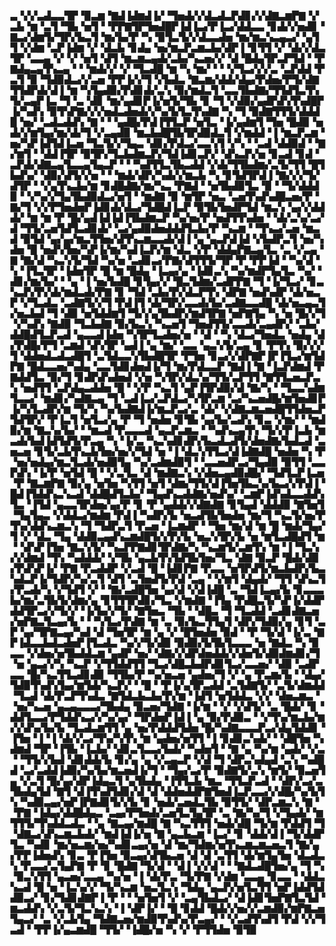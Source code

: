 ▃▝▞▞▃▟▃▃▜▛▝▉▃▆▝▇▟▐▟▆▟▐▞▝▜▅▟▞▞▟▃▟▃▛▟▊▞▞▟▇▃▆▛▇▝▞▃▙▝▆▝▃▜▝▜▙▝▅▜▝▝▛▛▇▜▛▜▅▟█▛▐▟▐▃▞▛▐▃▞▟▟▃▃▝▊▟▞▞▅▟▊▝▇▃▞▟▆▜▞▜▛▞▙▃▜▝▆▞▙▞▛▝▚▝▉▜▃▜▞▞▟▃▃▟▅▝▆▞▆▃▚▃▄▃▞▝▄▜▜▝▞▟▆▝▃▛▐▟▆▝▞▝▟▃▙▝▊▟▄▝▅▞▆▃▛▃▆▃▙▞▟▛▐▝▊▜▜▝▞▝▟▞▞▟▃▜▛▝▃▃▄▝▞▝▞▝▅▜▝▟▜▝▆▃▆▃▄▟▞▃▙▞▚▃▅▞▞▝▟▝█▟▄▜▛▃▛▜▟▝▝▛▇▟▄▃▄▜▚▃▄▝▝▝▆▟▞▞▝▞▝▜▃▟█▝▆▝▚▝▆▞▝▝▝▞▜▃▞▞▞▃▝▃▛▟▟▝▛▃▜▝▉▝▜▟▉▟▃▞▞▃▅▝▛▛▐▞▞▜▝▞▙▟▃▝▇▃▆▞▟▟▞▟▄▞▛▟▅▞▛▜▞▟▇▜▜▟▛▟▞▟▐▝▆▝▚▜▄▟▉▞▛▟▊▟▞▃▚▝▉▞▆▟▃▜▝▃▃▜▙▟▇▞▜▜▟▜▃▜▚▜▞▃▄▛▐▃▝▜▝▃▝▟▊▝▆▞▄▟▊▛▐▞▅▜▞▜▙▝▊▝▜▝▞▟▉▞▄▟▛▟▚▜▚▟█▛▐▞▚▟▚▝▉▜▚▛▇▞▞▞▅▟▃▟▅▟▞▞▚▞▙▜▃▜▚▟▇▝▚▝▜▝▉▟▇▜▜▜▞▟▟▟█▝▅▞▝▃▟▃▟▟▚▝▇▝▝▝▄▟█▞▛▟▐▜▜▃▛▝▅▜▃▝▐▞▄▟▆▜▝▜▅▝█▟▉▝▅▟▞▞▆▜▄▞▆▞▟▞▜▝▞▃▄▟▉▝▆▃▙▟█▜▙▜▛▟▉▟▃▜▝▞▆▟▟▝▐▝▆▃▛▃▆▝▅▞▚▛▐▟▜▟▐▃▅▝▜▃▜▞▞▜▄▃▝▟▊▞▛▟▃▞▃▃▚▜▝▞▚▝▝▃▟▝▟▟▉▟▝▝▇▞▆▜▝▝▟▟▐▜▛▝▉▜▛▞▜▃▙▟▆▃▛▞▜▟▐▟▊▃▛▞▝▟▚▃▛▞▅▝▊▃▟▝▊▟▝▃▛▟▞▟▇▃▄▜▃▃▄▜▄▃▛▝▝▝▚▟▜▜▃▜▙▃▟▟▝▞▟▞▜▜▙▟▆▞▃▜▞▜▜▝█▜▙▟▚▞▝▟▉▞▟▜▞▞▅▝▝▝▆▟▞▟▛▞▚▟▞▞▆▃▙▝▚▝▊▜▟▜▛▟▐▝▇▞▞▞▜▞▟▜▛▝▝▞▄▜▚▃▙▞▆▝▊▟█▟▇▞▆▞▚▃▝▛▇▟▝▝▅▜▙▟▉▜▃▝▉▝▝▜▞▟▟▟▉▝▝▞▚▞▞▜▄▜▙▟▉▟▃▞▅▜▝▝▆▟▇▝▉▝▆▜▛▝▅▃▝▃▅▜▚▟▚▟█▃▅▞▛▝▇▞▜▝▞▞▛▜▅▟▅▛▐▟▊▟▞▟▃▞▜▟█▟▐▃▛▝▉▜▙▜▅▟▛▜▟▝▆▃▚▝▄▞▞▟▟▟▞▝▆▝▆▝▛▝█▞▄▟▐▟▐▟▐▜▙▟▆▃▛▝▚▞▅▞▛▝▅▟▜▜▚▟▅▝▝▟▞▃▚▞▃▞▟▝▜▜▞▃▅▜▟▜▃▟▊▟▞▝▃▞▄▟▉▟▅▟▟▟▜▃▙▞▛▝▚▃▆▝▝▜▚▃▞▃▅▝▆▃▟▝▉▜▟▝▄▞▄▞▆▃▜▜▅▞▟▜▚▃▆▃▃▟▞▟▐▝▄▝▄▃▛▟▐▟▝▞▙▟▛▃▜▝▅▞▚▟▅▝█▝▅▟▚▜▅▞▚▛▐▞▆▞▚▟▐▃▛▞▆▝▟▃▝▞▛▝▟▟▄▛▇▃▄▜▃▝▃▝▞▃▄▝▇▝▇▞▟▝▚▃▚▜▞▜▟▝▚▞▅▝▃▟▊▃▞▛▇▞▟▜▜▜▞▜▛▝▛▝▛▛▐▟▝▝▚▞▟▝▚▝▐▜▃▜▛▝▐▟▅▜▛▝█▝▆▝█▟▄▝▐▃▄▞▄▝▐▟▊▃▚▝▚▞▆▟▛▜▄▜▃▝▚▞▝▟▊▞▆▞▙▞▝▝▄▝▐▝▅▞▙▟█▝▊▜▄▞▞▝█▃▜▟▆▞▃▟▛▛▇▝▜▝▐▞▜▃▞▝▊▃▚▃▛▞▛▞▟▞▆▟▃▟▞▛▇▝▊▝▜▟▝▃▙▞▛▞▟▃▛▜▚▝▟▛▇▝▅▟▚▟▛▝▟▞▅▃▛▝▞▜▃▟▃▝▃▟▇▜▞▞▜▝▛▟▐▜▝▟▞▜▛▞▃▃▟▞▙▞▃▟▇▃▃▟█▝▟▞▅▃▄▃▜▞▅▃▙▟▝▜▝▟▉▝▅▜▟▟▆▜▝▜▞▞▄▜▙▟▛▞▆▟▜▛▇▝▅▛▇▜▄▝▚▝▅▝█▞▞▜▝▞▚▟▚▝▇▟▉▝▜▃▙▟▇▝▉▞▙▃▚▝▚▃▅▜▝▜▅▟▜▜▞▃▃▟▞▃▄▟▛▞▝▃▙▞▟▟█▟▜▃▛▃▟▝▄▃▃▟▐▟▅▝▚▜▛▜▃▟▅▞▅▝▝▟▝▝▚▝▟▃▞▜▅▟▃▝▅▟▄▝▟▞▛▟█▞▛▜▝▃▆▟▝▟▚▜▛▝▄▟▐▝▄▝▆▞▝▃▃▝▄▃▚▜▞▃▄▝▊▝▛▜▚▝▉▞▞▞▜▝▟▟▅▟▃▟▃▟█▜▝▃▜▟▃▃▚▜▙▟█▜▛▝▛▜▅▝▊▃▞▞▟▛▇▛▐▛▐▜▃▞▆▜▟▛▇▝█▟▃▃▅▞▚▟▄▝▃▃▜▟▊▟▅▟▐▞▜▝▆▞▛▟▃▃▛▝▇▟▐▝▇▝▐▃▛▟▆▟▝▛▇▟▟▜▃▝▉▞▜▝▊▟▛▟▚▟▅▟▝▞▅▝▚▜▛▞▟▃▚▞▜▜▞▃▛▜▜▝▇▜▜▃▅▃▛▃▚▝▅▟▜▜▝▃▛▟▄▃▟▟▅▝█▝▝▞▛▝▚▃▜▝▄▛▐▜▛▟▉▞▟▝▇▞▚▝▝▜▃▃▚▟▆▜▃▃▞▝▆▟▊▞▚▟▇▃▄▝▜▝▃▟▐▃▞▃▛▟▃▞▚▜▛▃▆▝▃▞▚▃▅▟█▞▆▜▅▟▊▛▐▞▚▜▃▟▛▞▆▝▜▞▚▝▚▞▙▟▇▟▐▞▆▃▛▃▞▃▝▟▞▝▞▟▇▃▆▃▅▟█▜▜▟▅▃▛▜▟▜▛▞▝▛▐▃▜▝▅▜▃▞▄▝▛▝▜▝▅▟▅▝▊▜▙▝▄▞▙▞▃▟▚▝▊▃▝▞▆▞▝▝▆▟▉▞▆▝▇▃▚▞▙▞▝▝▆▃▟▝▛▃▃▃▟▝▄▃▛▃▆▃▝▝▚▟▚▃▄▜▚▝▜▞▞▛▐▃▙▝▆▃▟▞▙▟▐▟▜▟▜▞▛▃▄▝▚▝▐▞▃▝▚▃▚▟▊▟▛▞▙▃▟▃▟▜▞▟▅▟▇▞▙▟▃▟▝▃▅▃▅▝▊▜▞▃▙▜▚▃▙▜▅▞▅▞▞▜▟▝▅▝▐▝▟▃▚▜▜▃▞▟▐▟▇▟█▝▅▟▅▝▚▝▛▝▅▞▅▟▄▞▆▃▜▃▟▞▅▟▉▜▄▝▚▞▃▟▆▟▉▜▝▝▃▃▅▟▛▃▞▜▄▟▉▝▉▜▜▝▃▃▛▟▚▝▐▞▛▝▅▜▟▝█▝▝▞▃▜▃▝▟▝▆▟▇▃▚▝▞▟▅▃▄▟▉▟█▞▝▜▟▜▃▛▐▃▅▝▛▝▇▃▆▛▇▝▉▞▄▝▅▜▅▝▚▜▜▝▅▜▝▟▆▞▜▜▞▟▐▜▅▜▙▃▚▞▙▃▞▞▛▟▐▝█▟▐▜▟▟▚▃▚▃▟▝▟▟█▟▜▃▙▞▝▜▄▟▚▃▟▟▇▞▅▟▚▞▝▃▆▛▐▟▚▟▃▃▟▟▚▜▃▝▐▜▟▝▄▃▃▜▛▟▅▞▄▞▛▝▊▝▛▝▄▟▟▞▞▟▇▟▇▝▊▜▄▟▝▟▟▟▉▝▇▜▅▜▝▜▄▜▄▃▝▞▟▟▃▞▆▟▆▝▛▟▐▝▚▟▛▞▙▝▅▃▟▜▙▜▅▟▅▝▆▞▜▝▚▃▜▞▅▞▛▜▚▞▟▟▚▃▆▃▚▝▜▝▜▟▛▃▜▝▛▃▅▝▐▃▆▟▛▝▝▜▅▝▆▞▟▝▆▝█▝▆▟▞▜▄▞▜▝▞▝▟▃▝▜▄▝▟▟▉▃▄▟▚▃▆▟█▜▞▞▛▞▙▝▅▃▚▜▛▞▙▝▅▝▆▜▃▟█▟▜▝▆▝▝▟▚▛▐▜▅▝▇▃▚▜▞▝▚▃▛▛▇▟▊▜▛▟▇▞▚▝▚▃▆▜▞▃▆▜▚▝▆▝▐▝▜▃▚▞▞▟▆▟▝▜▚▝▚▟▟▟▞▝▞▜▙▝▄▃▙▜▚▜▟▜▙▜▅▞▜▃▝▟▇▝▉▃▛▝█▟▞▟▉▞▛▟▚▛▐▞▝▛▇▝▛▃▟▟▛▝▞▃▟▝█▝▐▟▊▛▇▝▛▃▃▝▅▜▛▟▜▞▆▃▙▟▛▞▙▃▚▟▃▛▐▞▜▟▛▞▚▞▃▜▝▟▜▝▃▜▅▟▜▞▛▟▝▃▄▝▝▞▆▜▝▟▄▟▞▝▜▜▝▟▚▃▜▞▛▃▟▞▚▝▞▜▟▜▝▞▝▝▇▞▃▟█▜▅▝▄▞▟▝▞▟▐▟█▝▃▝▜▟▐▃▄▞▙▝▊▃▃▃▙▞▆▞▃▜▙▜▞▟▆▞▄▝▊▜▜▜▛▟▊▞▜▃▝▞▆▟▇▝▐▜▄▝▛▟█▃▜▞▚▛▐▞▟▟▛▟▟▜▛▃▞▞▜▞▞▝▐▞▙▞▞▜▞▝▇▜▅▃▝▜▙▝▝▟█▃▝▜▝▜▃▟▟▝▃▟▊▟▇▃▅▞▅▛▇▃▜▃▄▞▙▝▝▝▚▜▃▞▛▟▇▝▆▝▃▝▉▞▙▃▜▜▄▜▝▟▛▞▜▟▉▞▄▝▊▜▝▃▛▝▄▞▜▛▇▃▄▞▚▟▝▟▝▜▅▜▛▝▆▝▄▝▞▝█▜▅▟▅▝▉▟▝▝▛▝▜▞▟▝▐▞▃▝▇▛▐▟▃▃▙▟▃▟▅▛▐▜▃▟▃▝▚▞▞▜▞▟▉▝▉▟▉▞▙▜▙▜▃▃▃▝▅▝▇▟▃▝▚▝▉▃▃▝▞▟▅▞▅▜▙▟▟▃▆▝▄▟▛▝▅▞▝▟▇▞▞▟▛▟▅▟▟▞▞▟▅▜▞▟▉▟▆▟▊▞▜▝▅▝▄▃▞▞▚▝▚▃▛▝▞▜▜▟▟▜▜▝▜▃▞▟█▃▙▟▛▟▊▜▃▞▃▃▅▞▝▟▉▝▃▟▛▃▃▝█▞▚▃▜▜▃▟▊▟▉▝▜▜▙▞▛▝▚▞▅▃▅▝▄▟▅▞▜▝▞▝▄▝▛▃▆▞▙▝▝▟▄▞▜▟▉▜▚▟▚▜▄▞▆▜▟▞▚▃▛▞▝▝█▝▝▛▐▞▄▜▛▃▟▟▝▃▜▟▇▜▞▝▃▜▞▟▆▟▟▝▜▃▟▝▟▞▛▃▛▜▚▟▃▝▇▜▟▃▙▃▙▞▛▞▆▝▐▟▜▝▅▜▟▟▃▝▞▞▝▟▅▃▆▃▝▝▅▞▚▃▅▝▄▃▄▃▃▃▞▜▙▟▄▝▉▃▅▞▜▟▇▝▐▞▆▝▝▞▝▞▟▜▞▝▃▝█▟▞▝▊▝▟▟▜▃▃▞▛▜▟▟▚▃▞▞▚▞▄▞▝▜▛▟▅▛▐▟▐▝▄▝▉▞▛▟▉▃▝▝▞▜▚▞▆▃▙▞▆▞▞▟▚▞▙▞▙▝▜▃▟▃▆▜▜▝▄▝▅▞▛▟▟▟▜▟▅▝█▞▚▟▇▃▃▃▛▃▞▟▄▜▟▟▊▝▐▜▅▝▐▝▐▝▟▞▞▃▞▜▚▞▚▜▚▝▆▝▄▟▅▞▅▜▜▝▐▝▊▟▊▃▚▟▞▝▝▟█▜▅▝▚▟▆▟▝▜▛▝▐▜▙▝▐▃▙▞▝▟▊▃▜▃▃▞▙▟▞▝▚▟▅▜▝▝▇▝▄▝▚▞▆▝▄▟▞▝▞▃▝▝▜▜▞▞▙▟▝▟▊▟▟▞▙▝▊▞▄▝▄▝▞▃▄▃▛▝▞▟▝▜▝▟▛▃▚▟▄▟▝▃▚▝▚▟█▟▝▃▞▃▟▟▐▟▉▞▚▞▙▞▆▃▅▟▐▞▜▝▝▜▄▞▃▞▛▝▉▟▇▜▞▃▚▝▆▜▞▝▉▃▅▜▄▝▞▃▜▝█▞▄▞▟▛▐▟▄▃▜▝▄▜▙▟▄▝▐▜▜▃▙▝▆▃▝▜▜▃▛▃▟▝▝▟▛▞▃▞▃▜▙▟▄▜▟▝▇▜▝▟▐▜▚▟▜▟▊▞▟▝▟▝▟▟▅▟▟▛▇▜▅▟▐▃▛▃▃▞▞▟█▞▚▞▙▜▚▝▚▟▉▃▄▞▅▛▐▛▇▟▊▜▞▞▙▝▊▝▅▟▞▃▅▟▃▜▙▝▉▜▜▞▝▟▛▃▆▃▚▝▇▝▝▛▇▝▐▟▄▞▟▟█▟▄▃▝▃▄▞▛▜▅▟▞▃▅▜▃▜▄▜▛▝▃▝▇▞▚▞▜▝▞▜▄▟▞▝▆▜▜▜▞▜▚▟▟▃▟▃▝▝▄▝▇▃▄▞▆▟█▝▇▝▚▃▜▜▜▝▅▟▞▟█▝▜▞▆▝▛▟▟▜▝▜▝▟▇▃▞▟▚▃▆▃▙▟▞▝▆▟▐▟▐▞▅▝▇▝▄▃▙▃▆▝▐▃▞▝▊▝▟▟▞▟▐▝▜▞▟▟▛▜▃▝▚▟▊▝▆▞▅▃▆▞▅▞▚▟▊▃▄▞▅▝▟▝▆▞▜▟▆▞▅▜▚▃▆▃▆▃▅▃▜▝▇▞▄▞▛▛▐▟▅▟▚▝▊▃▝▛▐▜▅▝▉▃▄▞▟▜▙▃▅▝▟▝▟▝▃▜▜▝▟▞▆▜▄▜▅▝▟▃▟▃▚▝▛▃▃▞▃▜▄▛▇▝▛▝▊▝█▟▇▝▜▞▟▝▝▟▐▝▞▞▟▝▝▝▇▟▃▟█▜▅▞▄▝▜▝▚▝▉▃▚▜▜▝▄▃▅▞▃▃▄▝▚▞▅▝▐▝▟▞▛▃▝▜▞▛▇▝▞▟▆▝▃▃▄▝▊▃▃▝▝▟▟▃▚▃▟▝█▝▅▝▐▃▚▞▞▝▜▞▚▃▆▝▅▃▜▃▚▝▜▟▄▝▄▃▛▞▅▜▃▜▜▝▅▛▐▟▟▜▟▟▉▃▞▝▊▞▜▟▊▟▇▛▐▝▛▝▝▝▅▜▅▜▝▞▝▃▄▜▙▟▃▞▝▟▐▟▊▜▅▛▇▜▃▜▟▝▆▃▟▟▚▝▞▃▜▞▜▃▚▃▚▝▐▝▟▛▐▞▝▝█▝▊▟▟▝█▟▞▞▅▞▞▃▆▟▉▞▆▛▇▃▅▜▄▃▞▝▃▝▞▃▙▜▄▝▜▟▇▃▅▞▆▟▉▜▚▟▚▞▛▃▄▞▝▝▞▃▟▜▚▟▜▝▛▟▝▞▞▜▃▟▝▝▛▛▐▞▄▃▆▟█▝▜▜▞▝▐▟█▞▅▝▚▝▞▝▛▜▜▟▅▝▉▜▉
